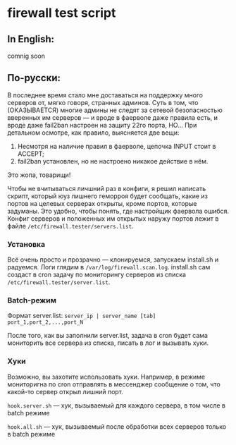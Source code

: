 # firewall test script
## In English:
comnig soon

## По-русски:
В последнее время стало мне доставаться на поддержку много серверов от, мягко говоря, странных админов. Суть в том, что (ОКАЗЫВАЕТСЯ) многие админы не следят за сетевой безопасностью вверенных им серверов — и вроде в фаерволе даже правила есть, и вроде даже fail2ban настроен на защиту 22го порта, НО... При детальном осмотре, как правило, выясняется две вещи:
1. Несмотря на наличие правил в фаерволе, цепочка INPUT стоит в ACCEPT;
2. fail2ban установлен, но не настроено никакое действие в нём.

Это жопа, товарищи!

Чтобы не вчитываться личшний раз в конфиги, я решил написать скрипт, который юуз лишнего геморроя будет сообщать, какие из портов на целевых серверах открыты, кроме портов, которые задуманы. Это удобно, чтобы понять, где настройщик фаервола ошибся.
Конфиг серверов и положенных им открытых наружу портов лежит в файле `/etc/firewall.tester/servers.list`.

### Установка
Всё очень просто и прозрачно — клонируемся, запускаем install.sh и радуемся. Логи глядим в `/var/log/firewall.scan.log`.
install.sh сам создаст в cron задачу по мониторингу серверов из списка `/etc/firewall.tester/server.list`.

### Batch-режим
Формат server.list:
`server_ip | server_name [tab] port_1,port_2,...,port_N`

После того, как вы заполнили server.list, задача в cron будет сама мониторить все сервера из списка, писать в лог и вызывать хуки.

### Хуки
Возможно, вы захотите использовать хуки. Например, в режиме мониторигна по cron отправлять в мессенджер сообщение о том, что какой-то сервер открыл лишний порт.

`hook.server.sh` — хук, вызываемый для каждого сервера, в том числе в batch режиме

`hook.all.sh` — хук, вызываемый после обработки всех серверов только в batch режиме
